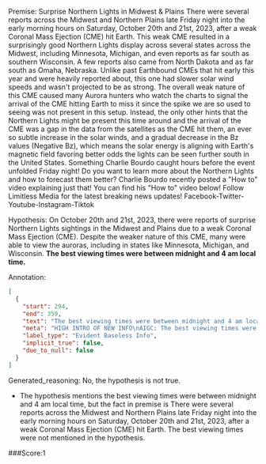 
Premise:
Surprise Northern Lights in Midwest & Plains
There were several reports across the Midwest and Northern Plains late Friday night into the early morning hours on Saturday, October 20th and 21st, 2023, after a weak Coronal Mass Ejection (CME) hit Earth.
This weak CME resulted in a surprisingly good Northern Lights display across several states across the Midwest, including Minnesota, Michigan, and even reports as far south as southern Wisconsin. A few reports also came from North Dakota and as far south as Omaha, Nebraska.
Unlike past Earthbound CMEs that hit early this year and were heavily reported about, this one had slower solar wind speeds and wasn't projected to be as strong. The overall weak nature of this CME caused many Aurora hunters who watch the charts to signal the arrival of the CME hitting Earth to miss it since the spike we are so used to seeing was not present in this setup.
Instead, the only other hints that the Northern Lights might be present this time around and the arrival of the CME was a gap in the data from the satellites as the CME hit them, an ever so subtle increase in the solar winds, and a gradual decrease in the Bz values (Negative Bz), which means the solar energy is aligning with Earth's magnetic field favoring better odds the lights can be seen further south in the United States. Something Charlie Bourdo caught hours before the event unfolded Friday night!
Do you want to learn more about the Northern Lights and how to forecast them better? Charlie Bourdo recently posted a "How to" video explaining just that! You can find his "How to" video below!
Follow Limitless Media for the latest breaking news updates!
Facebook-Twitter-Youtube-Instagram-Tiktok

Hypothesis:
On October 20th and 21st, 2023, there were reports of surprise Northern Lights sightings in the Midwest and Plains due to a weak Coronal Mass Ejection (CME). Despite the weaker nature of this CME, many were able to view the auroras, including in states like Minnesota, Michigan, and Wisconsin. **The best viewing times were between midnight and 4 am local time.**

Annotation:
```json
[
  {
    "start": 294,
    "end": 359,
    "text": "The best viewing times were between midnight and 4 am local time.",
    "meta": "HIGH INTRO OF NEW INFO\nAIGC: The best viewing times were between midnight and 4 am local time.\nOriginal: This info is not mentioned in the source content.",
    "label_type": "Evident Baseless Info",
    "implicit_true": false,
    "due_to_null": false
  }
]
```

Generated_reasoning:
No, the hypothesis is not true. 
- The hypothesis mentions the best viewing times were between midnight and 4 am local time, but the fact in premise is There were several reports across the Midwest and Northern Plains late Friday night into the early morning hours on Saturday, October 20th and 21st, 2023, after a weak Coronal Mass Ejection (CME) hit Earth. The best viewing times were not mentioned in the hypothesis.

###Score:1

